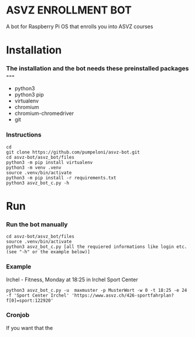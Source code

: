 # ASVZ ENROLLMENT BOT
A bot for Raspberry Pi OS that enrolls you into ASVZ courses

# Installation
### The installation and the bot needs these preinstalled packages ---
- python3
- python3 pip
- virtualenv
- chromium
- chromium-chromedriver
- git

### Instructions
```
cd
git clone https://github.com/pumpeloni/asvz-bot.git
cd asvz-bot/asvz_bot/files
python3 -m pip install virtualenv
python3 -m venv .venv
source .venv/bin/activate
python3 -m pip install -r requirements.txt
python3 asvz_bot_c.py -h
```
# Run
### Run the bot manually
```
cd asvz-bot/asvz_bot/files
source .venv/bin/activate
python3 asvz_bot_c.py [all the requiered informations like login etc. (see "-h" or the example below)]
```
### Example
Irchel - Fitness, Monday at 18:25 in Irchel Sport Center
```
python3 asvz_bot_c.py -u  maxmuster -p MusterWort -w 0 -t 18:25 -e 24 -f 'Sport Center Irchel' 'https://www.asvz.ch/426-sportfahrplan?f[0]=sport:122920'
```
### Cronjob
If you want that the 
